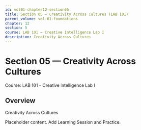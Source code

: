 ```yaml
---
id: vol01-chapter12-section05
title: Section 05 — Creativity Across Cultures (LAB 101)
parent_volume: vol-01-foundations
chapter: 12
section: 5
course: LAB 101 – Creative Intelligence Lab I
description: Creativity Across Cultures
---
```



# Section 05 — Creativity Across Cultures
Course: LAB 101 – Creative Intelligence Lab I

## Overview
Creativity Across Cultures


Placeholder content. Add Learning Session and Practice.

